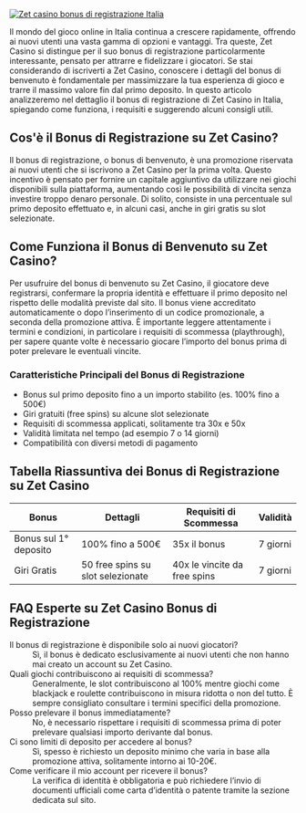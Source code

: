 [![Zet casino bonus di registrazione Italia](https://123-caf.pages.dev/gitsignup.png)](https://vrmoo.ru/Bt82HjjY)

<p>Il mondo del gioco online in Italia continua a crescere rapidamente, offrendo ai nuovi utenti una vasta gamma di opzioni e vantaggi. Tra queste, Zet Casino si distingue per il suo bonus di registrazione particolarmente interessante, pensato per attrarre e fidelizzare i giocatori. Se stai considerando di iscriverti a Zet Casino, conoscere i dettagli del bonus di benvenuto è fondamentale per massimizzare la tua esperienza di gioco e trarre il massimo valore fin dal primo deposito. In questo articolo analizzeremo nel dettaglio il bonus di registrazione di Zet Casino in Italia, spiegando come funziona, i requisiti e suggerendo alcuni consigli utili.</p>  <h2>Cos'è il Bonus di Registrazione su Zet Casino?</h2> <p>Il bonus di registrazione, o bonus di benvenuto, è una promozione riservata ai nuovi utenti che si iscrivono a Zet Casino per la prima volta. Questo incentivo è pensato per fornire un capitale aggiuntivo da utilizzare nei giochi disponibili sulla piattaforma, aumentando così le possibilità di vincita senza investire troppo denaro personale. Di solito, consiste in una percentuale sul primo deposito effettuato e, in alcuni casi, anche in giri gratis su slot selezionate.</p>  <h2>Come Funziona il Bonus di Benvenuto su Zet Casino?</h2> <p>Per usufruire del bonus di benvenuto su Zet Casino, il giocatore deve registrarsi, confermare la propria identità e effettuare il primo deposito nel rispetto delle modalità previste dal sito. Il bonus viene accreditato automaticamente o dopo l’inserimento di un codice promozionale, a seconda della promozione attiva. È importante leggere attentamente i termini e condizioni, in particolare i requisiti di scommessa (playthrough), per sapere quante volte è necessario giocare l’importo del bonus prima di poter prelevare le eventuali vincite.</p>  <h3>Caratteristiche Principali del Bonus di Registrazione</h3> <ul>   <li>Bonus sul primo deposito fino a un importo stabilito (es. 100% fino a 500€)</li>   <li>Giri gratuiti (free spins) su alcune slot selezionate</li>   <li>Requisiti di scommessa applicati, solitamente tra 30x e 50x</li>   <li>Validità limitata nel tempo (ad esempio 7 o 14 giorni)</li>   <li>Compatibilità con diversi metodi di pagamento</li> </ul>  <h2>Tabella Riassuntiva dei Bonus di Registrazione su Zet Casino</h2> <table>   <thead>     <tr>       <th>Bonus</th>       <th>Dettagli</th>       <th>Requisiti di Scommessa</th>       <th>Validità</th>     </tr>   </thead>   <tbody>     <tr>       <td>Bonus sul 1° deposito</td>       <td>100% fino a 500€</td>       <td>35x il bonus</td>       <td>7 giorni</td>     </tr>     <tr>       <td>Giri Gratis</td>       <td>50 free spins su slot selezionate</td>       <td>40x le vincite da free spins</td>       <td>7 giorni</td>     </tr>   </tbody> </table>  <h2>FAQ Esperte su Zet Casino Bonus di Registrazione</h2> <dl>   <dt>Il bonus di registrazione è disponibile solo ai nuovi giocatori?</dt>   <dd>Sì, il bonus è dedicato esclusivamente ai nuovi utenti che non hanno mai creato un account su Zet Casino.</dd>    <dt>Quali giochi contribuiscono ai requisiti di scommessa?</dt>   <dd>Generalmente, le slot contribuiscono al 100% mentre giochi come blackjack e roulette contribuiscono in misura ridotta o non del tutto. È sempre consigliato consultare i termini specifici della promozione.</dd>    <dt>Posso prelevare il bonus immediatamente?</dt>   <dd>No, è necessario rispettare i requisiti di scommessa prima di poter prelevare qualsiasi importo derivante dal bonus.</dd>    <dt>Ci sono limiti di deposito per accedere al bonus?</dt>   <dd>Sì, spesso è richiesto un deposito minimo che varia in base alla promozione attiva, solitamente intorno ai 10-20€.</dd>    <dt>Come verificare il mio account per ricevere il bonus?</dt>   <dd>La verifica di identità è obbligatoria e può richiedere l’invio di documenti ufficiali come carta d’identità o patente tramite la sezione dedicata sul sito.</dd> </dl>